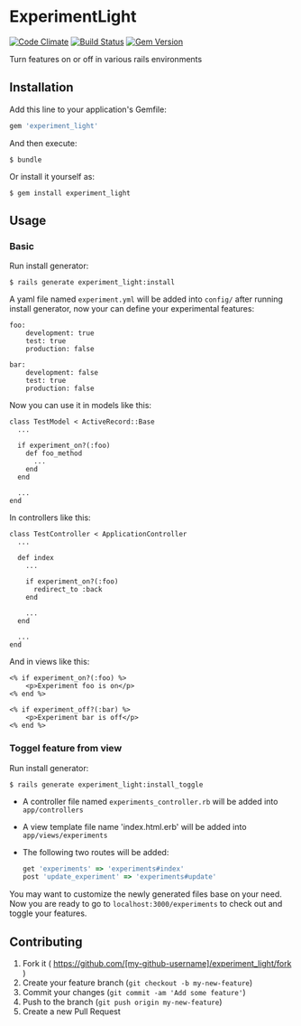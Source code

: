 # ExperimentLight

[![Code Climate](https://codeclimate.com/github/Sen-Zhang/experiment_light/badges/gpa.svg)](https://codeclimate.com/github/Sen-Zhang/experiment_light)
[![Build Status](https://travis-ci.org/Sen-Zhang/experiment_light.svg)](https://travis-ci.org/Sen-Zhang/experiment_light)
[![Gem Version](https://badge.fury.io/rb/experiment_light.svg)](http://badge.fury.io/rb/experiment_light)

Turn features on or off in various rails environments

## Installation

Add this line to your application's Gemfile:

```ruby
gem 'experiment_light'
```

And then execute:

    $ bundle

Or install it yourself as:

    $ gem install experiment_light

## Usage

### Basic

Run install generator:

    $ rails generate experiment_light:install

A yaml file named `experiment.yml` will be added into `config/` after running install generator, now your can define your experimental features:

    foo:
        development: true
        test: true
        production: false

    bar:
        development: false
        test: true
        production: false

Now you can use it in models like this:

    class TestModel < ActiveRecord::Base
      ...

      if experiment_on?(:foo)
        def foo_method
          ...
        end
      end

      ...
    end

In controllers like this:

    class TestController < ApplicationController
      ...

      def index
        ...

        if experiment_on?(:foo)
          redirect_to :back
        end

        ...
      end

      ...
    end

And in views like this:

    <% if experiment_on?(:foo) %>
        <p>Experiment foo is on</p>
    <% end %>

    <% if experiment_off?(:bar) %>
        <p>Experiment bar is off</p>
    <% end %>

### Toggel feature from view

Run install generator:

    $ rails generate experiment_light:install_toggle

- A controller file named `experiments_controller.rb` will be added into `app/controllers`
- A view template file name 'index.html.erb' will be added into `app/views/experiments`
- The following two routes will be added:

  ```ruby
  get 'experiments' => 'experiments#index'
  post 'update_experiment' => 'experiments#update'
  ```
You may want to customize the newly generated files base on your need. Now you are ready to go to `localhost:3000/experiments` to check out and toggle your features.

## Contributing

1. Fork it ( https://github.com/[my-github-username]/experiment_light/fork )
2. Create your feature branch (`git checkout -b my-new-feature`)
3. Commit your changes (`git commit -am 'Add some feature'`)
4. Push to the branch (`git push origin my-new-feature`)
5. Create a new Pull Request
